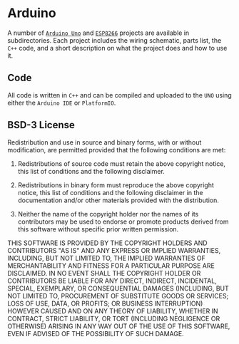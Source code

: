 # Arduino

A number of [`Arduino Uno`](https://www.arduino.cc/en/Main/arduinoBoardUno&gt;) and [`ESP8266`](https://www.espressif.com/en/products/socs/esp8266) projects are available in subdirectories. Each project includes the wiring schematic, parts list, the `C++` code, and a short description on what the project does and how to use it.

## Code

All code is written in `C++` and can be compiled and uploaded to the `UNO` using either the `Arduino IDE` or `PlatformIO`.

## BSD-3 License

Redistribution and use in source and binary forms, with or without modification, are permitted provided that the following conditions are met:

1. Redistributions of source code must retain the above copyright notice, this list of conditions and the following disclaimer.

2. Redistributions in binary form must reproduce the above copyright notice, this list of conditions and the following disclaimer in the documentation and/or other materials provided with the distribution.

3. Neither the name of the copyright holder nor the names of its contributors may be used to endorse or promote products derived from this software without specific prior written permission.

THIS SOFTWARE IS PROVIDED BY THE COPYRIGHT HOLDERS AND CONTRIBUTORS "AS IS" AND ANY EXPRESS OR IMPLIED WARRANTIES, INCLUDING, BUT NOT LIMITED TO, THE IMPLIED WARRANTIES OF MERCHANTABILITY AND FITNESS FOR A PARTICULAR PURPOSE ARE DISCLAIMED. IN NO EVENT SHALL THE COPYRIGHT HOLDER OR CONTRIBUTORS BE LIABLE FOR ANY DIRECT, INDIRECT, INCIDENTAL, SPECIAL, EXEMPLARY, OR CONSEQUENTIAL DAMAGES (INCLUDING, BUT NOT LIMITED TO, PROCUREMENT OF SUBSTITUTE GOODS OR SERVICES; LOSS OF USE, DATA, OR PROFITS; OR BUSINESS INTERRUPTION) HOWEVER CAUSED AND ON ANY THEORY OF LIABILITY, WHETHER IN CONTRACT, STRICT LIABILITY, OR TORT (INCLUDING NEGLIGENCE OR OTHERWISE) ARISING IN ANY WAY OUT OF THE USE OF THIS SOFTWARE, EVEN IF ADVISED OF THE POSSIBILITY OF SUCH DAMAGE.
